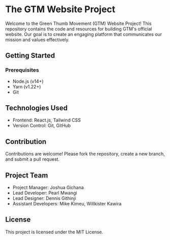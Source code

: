 # The GTM Website Project
Welcome to the Green Thumb Movement (GTM) Website Project! This repository contains the code and resources for building GTM's official website. Our goal is to create an engaging platform that communicates our mission and values effectively.
## Getting Started
### Prerequisites
- Node.js (v14+)
- Yarn (v1.22+)
-  Git

## Technologies Used
- Frontend: React.js, Tailwind CSS
- Version Control: Git, GitHub

## Contribution
Contributions are welcome! Please fork the repository, create a new branch, and submit a pull request.

## Project Team
- Project Manager: Joshua Gichana
- Lead Developer: Pearl Mwangi
- Lead Designer: Dennis Githinji
- Assistant Developers: Mike Kimeu, Willkister Kawira
  
## License
This project is licensed under the MIT License.


